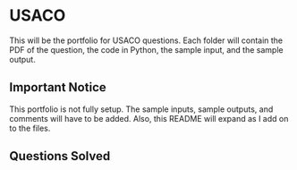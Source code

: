 # USACO
This will be the portfolio for USACO questions. Each folder will contain the PDF of the question, the code in Python, the sample input, and the sample output.

## Important Notice

This portfolio is not fully setup. The sample inputs, sample outputs, and comments will have to be added. Also, this README will expand as I add on to the files.

## Questions Solved
